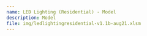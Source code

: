 ```yaml
---
name: LED Lighting (Residential) - Model
description: Model
file: img/ledlightingresidential-v1.1b-aug21.xlsm
---
```

